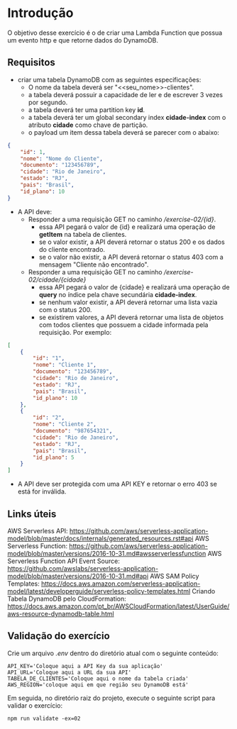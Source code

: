 # Introdução
O objetivo desse exercício é o de criar uma Lambda Function que possua um evento http e que retorne dados do DynamoDB.

## Requisitos
- criar uma tabela DynamoDB com as seguintes especificações:
  - O nome da tabela deverá ser "<<seu_nome>>-clientes".
  - a tabela deverá possuir a capacidade de ler e de escrever 3 vezes por segundo.
  - a tabela deverá ter uma partition key **id**.
  - a tabela deverá ter um global secondary index **cidade-index** com o atributo **cidade** como chave de partição.
  - o payload um item dessa tabela deverá se parecer com o abaixo:

```json
{
    "id": 1,
    "nome": "Nome do Cliente",
    "documento": "123456789",
    "cidade": "Rio de Janeiro",
    "estado": "RJ",
    "pais": "Brasil",
    "id_plano": 10
}
```

- A API deve:
  - Responder a uma requisição GET no caminho */exercise-02/{id}*.
    - essa API pegará o valor de {id} e realizará uma operação de **getItem** na tabela de clientes.
    - se o valor existir, a API deverá retornar o status 200 e os dados do cliente encontrado.
    - se o valor não existir, a API deverá retornar o status 403 com a mensagem "Cliente não encontrado".
  - Responder a uma requisição GET no caminho */exercise-02/cidade/{cidade}*
    - essa API pegará o valor de {cidade} e realizará uma operação de **query** no índice pela chave secundária **cidade-index**.
    - se nenhum valor existir, a API deverá retornar uma lista vazia com o status 200.
    - se existirem valores, a API deverá retornar uma lista de objetos com todos clientes que possuem a cidade informada pela requisição. Por exemplo:

```json
[
    {
        "id": "1",
        "nome": "Cliente 1",
        "documento": "123456789",
        "cidade": "Rio de Janeiro",
        "estado": "RJ",
        "pais": "Brasil",
        "id_plano": 10
    },
    {
        "id": "2",
        "nome": "Cliente 2",
        "documento": "987654321",
        "cidade": "Rio de Janeiro",
        "estado": "RJ",
        "pais": "Brasil",
        "id_plano": 5
    }
]
```

  - A API deve ser protegida com uma API KEY e retornar o erro 403 se está for inválida.

## Links úteis
AWS Serverless API: https://github.com/aws/serverless-application-model/blob/master/docs/internals/generated_resources.rst#api
AWS Serverless Function: https://github.com/aws/serverless-application-model/blob/master/versions/2016-10-31.md#awsserverlessfunction
AWS Serverless Function API Event Source: https://github.com/awslabs/serverless-application-model/blob/master/versions/2016-10-31.md#api
AWS SAM Policy Templates: https://docs.aws.amazon.com/serverless-application-model/latest/developerguide/serverless-policy-templates.html
Criando Tabela DynamoDB pelo CloudFormation: https://docs.aws.amazon.com/pt_br/AWSCloudFormation/latest/UserGuide/aws-resource-dynamodb-table.html

## Validação do exercício

Crie um arquivo *.env* dentro do diretório atual com o seguinte conteúdo:
```
API_KEY='Coloque aqui a API Key da sua aplicação'
API_URL='Coloque aqui a URL da sua API'
TABELA_DE_CLIENTES='Coloque aqui o nome da tabela criada'
AWS_REGION='coloque aqui em que região seu DynamoDB está'
```

Em seguida, no diretório raiz do projeto, execute o seguinte script para validar o exercício:
```
npm run validate -ex=02
```
